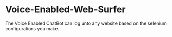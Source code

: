 # Voice-Enabled-Web-Surfer

The Voice Enabled ChatBot can log unto any website based on the selenium configurations you make.
